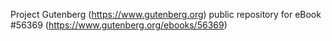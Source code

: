 Project Gutenberg (https://www.gutenberg.org) public repository for
eBook #56369 (https://www.gutenberg.org/ebooks/56369)
